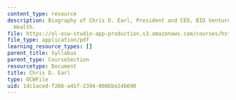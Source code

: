 ```yaml
---
content_type: resource
description: Biography of Chris D. Earl, President and CEO, BIO Ventures for Global
  Health.
file: https://ol-ocw-studio-app-production.s3.amazonaws.com/courses/hst-939-designing-and-sustaining-technology-innovation-for-global-health-practice-spring-2008/1dc1acedf266a41f2394008bbe24b690_chris_bio.pdf
file_type: application/pdf
learning_resource_types: []
parent_title: Syllabus
parent_type: CourseSection
resourcetype: Document
title: Chris D. Earl
type: OCWFile
uid: 1dc1aced-f266-a41f-2394-008bbe24b690
---
```


